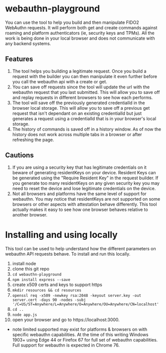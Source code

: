 # webauthn-playground
You can use the tool to help you build and then manipulate FIDO2 WebAuthn requests.  It will perform both get and create commands against roaming and platform authenticators (ie, security keys and TPMs).  All the work is being done in your local browser and does not communicate with any backend systems.  

## Features
1. The tool helps you building a legitimate request.  Once you build a request with the builder you can then manipulate it even further before you call the webauthn api with a create or get. 
1. You can save off requests since the tool will update the url with the webauthn request that you last submitted.  This will allow you to save off and replay requests in different browsers to see how each performs.  
1. The tool will save off the previously generated credentialId in the browser local storage.  This will allow you to save off a previous get request that isn't dependant on an existing credentialId but just generates a request using a credentialId that is in your browser's local storage. 
1. The history of commands is saved off in a history window.   As of now the history does not work across multiple tabs in a browser or after refreshing the page.


## Cautions
1. If you are using a security key that has legitimate credentials on it beware of generating residentKeys on your device. Resident Keys can be generated using the "Require Resident Key" in the request builder.  If you generate too many residentKeys on any given security key you may need to reset the device and lose legitimate credentials on the device. 
1. Not all browsers and platforms have the same level of support for webauthn.  You may notice that residentKeys are not supported on some browsers or other aspects with attestation behave differently. This tool actually makes it easy to see how one browser behaves relative to another browser.

# Installing and using locally
This tool can be used to help understand how the different parameters on webauthn API requests behave.
To install and run this locally.

1.  install node
1.  clone this git repo
1.  `cd webauthn-playground`
1.  `npm install express --save`
1.  create x509 certs and keys to support https
  1. `mkdir resources && cd resources`
  1. `openssl req -x509 -newkey rsa:2048 -keyout server.key -out server.cert -days 90 -nodes -subj '/C=US/ST=Anywhere/L=Anywhere/O=Anywhere/OU=Anywhere/CN=localhost'`
1.  `cd ..`
1.  `node app.js`
1.  open your browser and go to https://localhost:3000.
  * note limited supported may exist for platforms & browsers on with specific webauthn capabilities.  At the time of this writing Windows 1903+ using Edge 44 or Firefox 67 for full set of webauthn capabilities.  Full support for webauthn is expected in Chrome 76. 

  